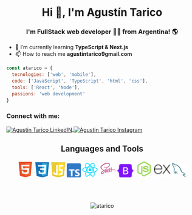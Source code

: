 <h1 align="center">Hi 👋, I'm Agustín Tarico</h1>
<h3 align="center">I'm FullStack web developer 👨‍💻 from Argentina! 🌎</h3>

<!-- <p align="center"> <img src="https://komarev.com/ghpvc/?username=atarico&label=Profile%20views&color=0e75b6&style=flat" alt="atarico" /> </p>

<p align="center"> <a href="https://github.com/ryo-ma/github-profile-trophy"><img src="https://github-profile-trophy.vercel.app/?username=atarico" alt="atarico" /></a> </p> -->


- 🌱 I’m currently learning **TypeScript & Next.js**
- 📫 How to reach me **agustintarico9gmail.com**

```js
const atarico = {
  tecnologies: ['web', 'mobile'],
  code: ['JavaScript', 'TypeScript', 'html', 'css'],
  tools: ['React', 'Node'],
  passions: 'web development'
}

```

<h3 align="left">Connect with me:</h3>
<div align="left">

<a href="https://linkedin.com/in/agustin-tarico" target="blank">
<img align="center" src="https://icongr.am/fontawesome/linkedin.svg?size=128&color=e0e0e0" alt="Agustin Tarico LinkedIN" width="28px"/>
</a>

<a href="https://instagram.com/atarico9" target="blank">
<img align="center" src="https://icongr.am/fontawesome/instagram.svg?size=128&color=e0e0e0" alt="Agustin Tarico Instagram" width="28px"/>
</a>

</div>

<h2 align="center">Languages and Tools</h2>
  <div align='center'>
    <code><img src="assets/icons/html.svg" width="40" title="HTML"/></code>
    <code><img src="assets/icons/css.svg" width="40" title="CSS"/></code>
    <code><img src="assets/icons/javascript.svg" width="37" title="JavaScript"/></code>
    <code><img src="assets/icons/typescript.svg" width="37" title="TypeScript"/></code>
    <code><img src="assets/icons/react.svg" width="40" title="React"/></code>
    <code><img src="assets/icons/sass.svg" width="45" title="Sass"/></code>
    <code><img src="assets/icons/bootstrap.svg" width="44" title="Bootstrap"/></code>
    <code><img src="assets/icons/node.svg" width="45" title="NodeJS"/></code>
    <code><img src="assets/icons/express.svg" width="43" title="Express"/></code>
    <code><img src="assets/icons/mysql.svg" width="38" title="MySQL"/></code>
  </div>

<br><br>

<p align="center"><img align="center" src="https://github-readme-stats.vercel.app/api/top-langs?username=atarico&show_icons=true&locale=en&layout=compact" alt="atarico" /></p>

<!-- <p align="center">&nbsp;<img align="center" src="https://github-readme-stats.vercel.app/api?username=atarico&show_icons=true&locale=en" alt="atarico" /></p> -->

<!-- <p align="center"><img align="center" src="https://github-readme-streak-stats.herokuapp.com/?user=atarico&" alt="atarico" /></p> -->
